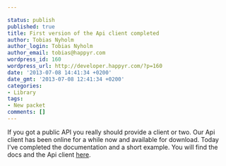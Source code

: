 ```yaml
---

status: publish
published: true
title: First version of the Api client completed
author: Tobias Nyholm
author_login: Tobias Nyholm
author_email: tobias@happyr.com
wordpress_id: 160
wordpress_url: http://developer.happyr.com/?p=160
date: '2013-07-08 14:41:34 +0200'
date_gmt: '2013-07-08 12:41:34 +0200'
categories:
- Library
tags:
- New packet
comments: []
---
```


If you got a public API you really should provide a client or two. Our Api client has been online for a while now and available for download. Today I've completed the documentation and a short example. You will find the docs and the Api client <a title="Happyrecruiting API Client" href="http://developer.happyr.com/php-libraries/happyrecruiting-api-client">here</a>.

